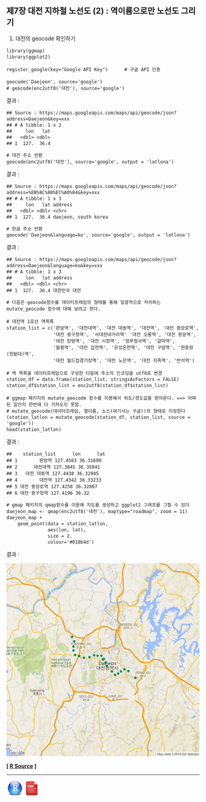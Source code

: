 ## 제7장 대전 지하철 노선도 (2) : 역이름으로만 노선도 그리기

1. 대전의 geocode 확인하기

```{r}
library(ggmap)
library(ggplot2)

register_google(key="Google API Key")      # 구글 API 인증

geocode('Daejeon', source='google')
# geocode(enc2utf8('대전'), source='google')
```

결과 :

```
## Source : https://maps.googleapis.com/maps/api/geocode/json?address=Daejeon&key=xxx
## # A tibble: 1 x 2
##     lon   lat
##   <dbl> <dbl>
## 1  127.  36.4
```



```{r}
# 대전 주소 반환
geocode(enc2utf8('대전'), source='google', output = 'latlona')
```

결과 :

```{}
## Source : https://maps.googleapis.com/maps/api/geocode/json?address=%EB%8C%80%EC%A0%84&key=xxx
## # A tibble: 1 x 3
##     lon   lat address             
##   <dbl> <dbl> <chr>               
## 1  127.  36.4 daejeon, south korea
```



```{r}
# 한글 주소 반환
geocode('Daejeon&language=ko', source='google', output = 'latlona')
```

결과 :

```
## Source : https://maps.googleapis.com/maps/api/geocode/json?address=Daejeon&language=ko&key=xxx
## # A tibble: 1 x 3
##     lon   lat address            
##   <dbl> <dbl> <chr>              
## 1  127.  36.4 대한민국 대전
```



```{r}
# 다음은 geocode함수를 데이터프레임의 형태를 통해 일괄적으로 처리하는 mutate_geocode 함수에 대해 보려고 한다.

# 대전역 1호선 역목록
station_list = c('판암역', '대전대역', '대전 대동역', '대전역', '대전 중앙로역', 
                 '대전 중구청역', '서대전네거리역' '대전 오룡역', '대전 용문역', 
                 '대전 탄방역', '대전 시청역', '정부청사역', '갈마역',
                 '월평역', '대전 갑천역', '유성온천역', '대전 구암역', '현충원(한밭대)역',
                 '대전 월드컵경기장역', '대전 노은역', '대전 지족역', '반석역')

# 역 목록을 데이터프레임으로 구성한 다음에 주소의 인코딩을 utf8로 변경
station_df = data.frame(station_list, stringsAsFactors = FALSE)
station_df$station_list = enc2utf8(station_df$station_list)

# ggmap 패키지의 mutate_geocode 함수를 이용해서 위도/경도값을 받아온다. ==> 어찌된 일인지 한번에 다 가져오지 못함.
# mutate_geocode(데이터프레임, 열이름, 소스(여기서는 구글))의 형태로 지정한다
(station_latlon = mutate_geocode(station_df, station_list, source = 'google'))
head(station_latlon)
```

결과 :

```
##    station_list      lon      lat
## 1        판암역 127.4583 36.31690
## 2      대전대역 127.3845 36.35041
## 3   대전 대동역 127.4430 36.32945
## 4        대전역 127.4342 36.33233
## 5 대전 중앙로역 127.4258 36.32867
## 6 대전 중구청역 127.4196 36.32
```



```{r}
# gmap 패키지의 qmap함수를 이용해 지도를 생성하고 ggplot2 그래프를 그릴 수 있다
daejeon_map <- qmap(enc2utf8('대전'), maptype="roadmap", zoom = 11)
daejeon_map + 
	geom_point(data = station_latlon, 
               aes(lon, lat), 
               size = 2, 
               colour='#018b4d')
```

결과 :

![1570107837878](images/1570107837878.png)



**[ [R Source](source/ch_7_Subway_Stations_Daejeon.R) ]**



------

 [<img src="images/R.png" alt="R" style="zoom:80%;" />](source/ch_7_Subway_Stations_Daejeon.R) [<img src="images/pdf_image.png" alt="pdf_image" style="zoom:80%;" />](pdf/ch_7_Subway_Stations_Daejeon.pdf)

